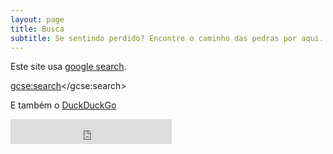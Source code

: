 ```yaml
---
layout: page
title: Busca
subtitle: Se sentindo perdido? Encontre o caminho das pedras por aqui.
---
```


Este site usa [google search](http://google.com).

<script>
  (function() {
    var cx = '005036231896853323962:4xmqe7fiq7q';
    var gcse = document.createElement('script');
    gcse.type = 'text/javascript';
    gcse.async = true;
    gcse.src = 'https://cse.google.com/cse.js?cx=' + cx;
    var s = document.getElementsByTagName('script')[0];
    s.parentNode.insertBefore(gcse, s);
  })();
</script>
<gcse:search></gcse:search>

E também o [DuckDuckGo](https://duckduckgo.com/?q=search&kz=1)

<iframe src="https://duckduckgo.com/?q=search&kz=1?width=200&site=https://gabrielmacedo.github.io/anacdocs&focus=yes" style="overflow:hidden;margin:0;padding:0;width:258px;height:40px;" frameborder="0"></iframe>
